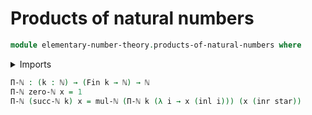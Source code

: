 # Products of natural numbers

```agda
module elementary-number-theory.products-of-natural-numbers where
```

<details><summary>Imports</summary>
```agda
open import foundation.coproduct-types
open import foundation.unit-type
open import elementary-number-theory.multiplication-natural-numbers
open import elementary-number-theory.natural-numbers
open import univalent-combinatorics.standard-finite-types
```
</details>

```agda
Π-ℕ : (k : ℕ) → (Fin k → ℕ) → ℕ
Π-ℕ zero-ℕ x = 1
Π-ℕ (succ-ℕ k) x = mul-ℕ (Π-ℕ k (λ i → x (inl i))) (x (inr star))
```
